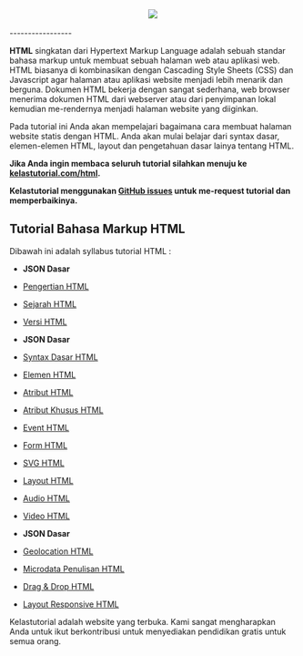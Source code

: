 <div align="center">
  <img src="https://kelastutorial.com/images/html-logo.png"><br><br>
</div>
-----------------

**HTML** singkatan dari Hypertext Markup Language adalah sebuah standar bahasa markup untuk membuat sebuah halaman web atau aplikasi web. HTML biasanya di kombinasikan dengan Cascading Style Sheets (CSS) dan Javascript agar halaman atau aplikasi website menjadi lebih menarik dan berguna. Dokumen HTML bekerja dengan sangat sederhana, web browser menerima dokumen HTML dari webserver atau dari penyimpanan lokal kemudian me-rendernya menjadi halaman website yang diiginkan.

Pada tutorial ini Anda akan mempelajari bagaimana cara membuat halaman website statis dengan HTML. Anda akan mulai belajar dari syntax dasar, elemen-elemen HTML, layout dan pengetahuan dasar lainya tentang HTML.

**Jika Anda ingin membaca seluruh tutorial silahkan menuju ke [kelastutorial.com/html](https://kelastutorial.com/html).**

**Kelastutorial menggunakan [GitHub issues](https://github.com/kelastutorial/html-tutorial/issues) untuk me-request tutorial dan memperbaikinya.**

## Tutorial Bahasa Markup HTML

Dibawah ini adalah syllabus tutorial HTML :

* **JSON Dasar**
* [Pengertian HTML](https://kelastutorial.com/html/pengenalan-json.html)
* [Sejarah HTML](https://kelastutorial.com/html/syntax-penulisan-json.html)
* [Versi HTML](https://kelastutorial.com/html/tipe-data-json.html)

* **JSON Dasar**
* [Syntax Dasar HTML](https://kelastutorial.com/html/pengenalan-json.html)
* [Elemen HTML](https://kelastutorial.com/html/syntax-penulisan-json.html)
* [Atribut HTML](https://kelastutorial.com/html/tipe-data-json.html)
* [Atribut Khusus HTML](https://kelastutorial.com/html/objek-json.html)
* [Event HTML](https://kelastutorial.com/html/schema-json.html)
* [Form HTML](https://kelastutorial.com/html/pengenalan-json.html)
* [SVG HTML](https://kelastutorial.com/html/syntax-penulisan-json.html)
* [Layout HTML](https://kelastutorial.com/html/tipe-data-json.html)
* [Audio HTML](https://kelastutorial.com/html/objek-json.html)
* [Video HTML](https://kelastutorial.com/html/schema-json.html)

* **JSON Dasar**
* [Geolocation HTML](https://kelastutorial.com/json/pengenalan-json.html)
* [Microdata Penulisan HTML](https://kelastutorial.com/json/syntax-penulisan-json.html)
* [Drag & Drop HTML](https://kelastutorial.com/json/tipe-data-json.html)
* [Layout Responsive HTML](https://kelastutorial.com/json/objek-json.html)



Kelastutorial adalah website yang terbuka. Kami sangat mengharapkan Anda untuk ikut berkontribusi untuk menyediakan pendidikan gratis untuk semua orang.
